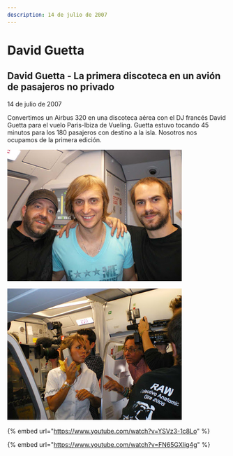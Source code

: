 ```yaml
---
description: 14 de julio de 2007
---
```


# David Guetta

## David Guetta - La primera discoteca en un avión de pasajeros no privado

14 de julio de 2007

Convertimos un Airbus 320 en una discoteca aérea con el DJ francés David Guetta para el vuelo Paris-Ibiza de Vueling. Guetta estuvo tocando 45 minutos para los 180 pasajeros con destino a la isla. Nosotros nos ocupamos de la primera edición.

![](../../.gitbook/assets/imgp0312_low.jpg)

![](../../.gitbook/assets/imgp0182_low.jpg)

{% embed url="https://www.youtube.com/watch?v=YSVz3-1c8Lo" %}

{% embed url="https://www.youtube.com/watch?v=FN65GXlig4g" %}



